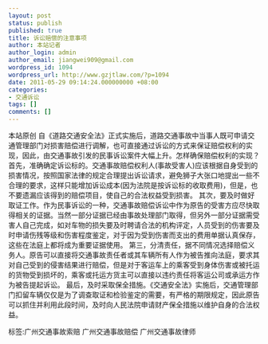 ```yaml
---
layout: post
status: publish
published: true
title: 诉讼赔偿的注意事项
author: 本站记者
author_login: admin
author_email: jiangwei909@gmail.com
wordpress_id: 1094
wordpress_url: http://www.gzjtlaw.com/?p=1094
date: 2011-05-29 09:14:24.000000000 +08:00
categories:
- 交通诉讼
tags: []
comments: []
---
```

本站原创 自《道路交通安全法》正式实施后，道路交通事故中当事人既可申请交通管理部门对损害赔偿进行调解，也可直接通过诉讼的方式来保证赔偿权利的实现，因此，由交通事故引发的民事诉讼案件大幅上升。怎样确保赔偿权利的实现？ 首先，准确确定诉讼标的。交通事故赔偿权利人(事故受害人)应该根据自身受到的损害情况，按照国家法律的规定合理提出诉讼请求，避免狮子大张口地提出一些不合理的要求，这样只能增加诉讼成本(因为法院是按诉讼标的收取费用)，但是，也不要遗漏应该得到的赔偿项目，使自己的合法权益受到损害。 其次，要及时做好取证工作。作为民事诉讼的一种，交通事故赔偿诉讼中作为原告的受害方应尽快取得相关的证据。当然一部分证据已经由事故处理部门取得，但另外一部分证据需受害人自己完成，如对车物的损失要及时聘请合法的机构评定，人员受到的伤害要及时申请伤残等级和伤害程度鉴定，对于因为受到伤害而支出的费用单据认真保存，这些在法庭上都将成为重要证据使用。 第三，分清责任，据不同情况选择赔偿义务人。原告可以直接将交通事故责任者或其车辆所有人作为被告推向法庭，要求其对自己受到的侵害结果进行赔偿，但是对于客运车上的乘客受到身体伤害或被托运的货物受到损坏的，乘客或托运方货主可以直接以违约责任将客运公司或承运方作为被告提起诉讼。 最后，及时采取保全措施。《交通安全法》实施后，交通管理部门扣留车辆仅仅是为了调查取证和检验鉴定的需要，有严格的期限规定，因此原告可以抓住并利用此段时间，及时向人民法院申请财产保全措施以维护自身的合法权益。标签:广州交通事故索赔 广州交通事故赔偿 广州交通事故律师
